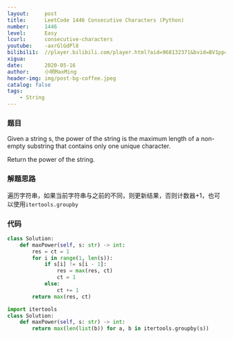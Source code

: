 ```yaml
---
layout:     post
title:      LeetCode 1446 Consecutive Characters (Python)
number:     1446
level:      Easy
lcurl:      consecutive-characters
youtube:    -axrGlGdPl8
bilibili1:  //player.bilibili.com/player.html?aid=968132371&bvid=BV1pp4y1Q7Rh&cid=191910508&page=1
xigua:      
date:       2020-05-16
author:     小明MaxMing
header-img: img/post-bg-coffee.jpeg
catalog: false
tags:
    - String
---
```


### 题目

Given a string s, the power of the string is the maximum length of a non-empty substring that contains only one unique character.

Return the power of the string.

### 解题思路

遍历字符串，如果当前字符串与之前的不同，则更新结果，否则计数器+1，也可以使用`itertools.groupby`

### 代码
```python
class Solution:
    def maxPower(self, s: str) -> int:
        res = ct = 1
        for i in range(1, len(s)):
            if s[i] != s[i - 1]:
                res = max(res, ct)
                ct = 1
            else:
                ct += 1
        return max(res, ct)

import itertools
class Solution:
    def maxPower(self, s: str) -> int:
        return max(len(list(b)) for a, b in itertools.groupby(s))
```
